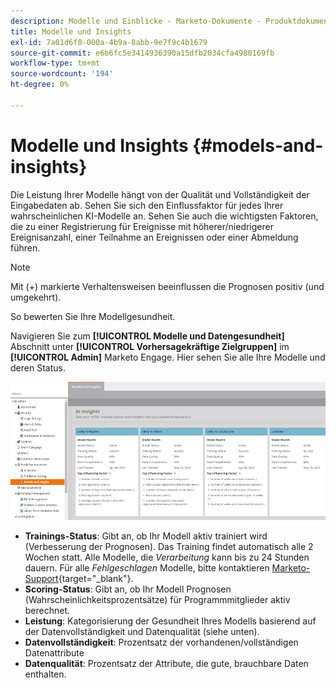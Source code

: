 ```yaml
---
description: Modelle und Einblicke - Marketo-Dokumente - Produktdokumentation
title: Modelle und Insights
exl-id: 7a01d6f0-000a-4b9a-8abb-9e7f9c4b1679
source-git-commit: e6b6fc5e3414936390a15dfb2034cfa4980169fb
workflow-type: tm+mt
source-wordcount: '194'
ht-degree: 0%

---
```


# Modelle und Insights {#models-and-insights}

Die Leistung Ihrer Modelle hängt von der Qualität und Vollständigkeit der Eingabedaten ab. Sehen Sie sich den Einflussfaktor für jedes Ihrer wahrscheinlichen KI-Modelle an. Sehen Sie auch die wichtigsten Faktoren, die zu einer Registrierung für Ereignisse mit höherer/niedrigerer Ereignisanzahl, einer Teilnahme an Ereignissen oder einer Abmeldung führen.

>[!NOTE]
>
>Mit (+) markierte Verhaltensweisen beeinflussen die Prognosen positiv (und umgekehrt).

So bewerten Sie Ihre Modellgesundheit.

Navigieren Sie zum **[!UICONTROL Modelle und Datengesundheit]** Abschnitt unter **[!UICONTROL Vorhersagekräftige Zielgruppen]** im **[!UICONTROL Admin]** Marketo Engage. Hier sehen Sie alle Ihre Modelle und deren Status.

![Bild eins](assets/models-and-insights-1.png)

* **Trainings-Status**: Gibt an, ob Ihr Modell aktiv trainiert wird (Verbesserung der Prognosen). Das Training findet automatisch alle 2 Wochen statt. Alle Modelle, die _Verarbeitung_ kann bis zu 24 Stunden dauern. Für alle _Fehlgeschlagen_ Modelle, bitte kontaktieren [Marketo-Support](https://nation.marketo.com/t5/Support/ct-p/Support){target=&quot;_blank&quot;}.
* **Scoring-Status**: Gibt an, ob Ihr Modell Prognosen (Wahrscheinlichkeitsprozentsätze) für Programmmitglieder aktiv berechnet.
* **Leistung**: Kategorisierung der Gesundheit Ihres Modells basierend auf der Datenvollständigkeit und Datenqualität (siehe unten).
* **Datenvollständigkeit**: Prozentsatz der vorhandenen/vollständigen Datenattribute
* **Datenqualität**: Prozentsatz der Attribute, die gute, brauchbare Daten enthalten.
